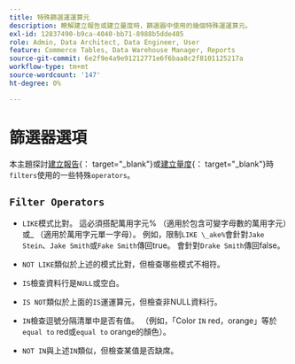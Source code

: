 ```yaml
---
title: 特殊篩選運運算元
description: 瞭解建立報告或建立量度時，篩選器中使用的幾個特殊運運算元。
exl-id: 12837490-b9ca-4040-bb71-8988b5dde485
role: Admin, Data Architect, Data Engineer, User
feature: Commerce Tables, Data Warehouse Manager, Reports
source-git-commit: 6e2f9e4a9e91212771e6f6baa8c2f8101125217a
workflow-type: tm+mt
source-wordcount: '147'
ht-degree: 0%

---
```


# 篩選器選項

本主題探討[建立報告](../../tutorials/using-visual-report-builder.md){： target=&quot;_blank&quot;}或[建立量度](../../data-user/reports/ess-manage-data-metrics.md){： target=&quot;_blank&quot;}時`filters`使用的一些特殊`operators`。

## `Filter Operators`

* `LIKE`模式比對。 這必須搭配萬用字元% （適用於包含可變字母數的萬用字元）或_ （適用於萬用字元單一字母）。  例如，限制`LIKE \_ake%`會針對`Jake Stein`、`Jake Smith`或`Fake Smith`傳回true。  會針對`Drake Smith`傳回false。

* `NOT LIKE`類似於上述的模式比對，但檢查哪些模式不相符。

* `IS`檢查資料行是`NULL`或空白。

* `IS NOT`類似於上面的`IS`運運算元，但檢查非NULL資料行。

* `IN`檢查逗號分隔清單中是否有值。 （例如，「Color `IN` red，orange」等於`equal to` red或`equal to` orange的顏色）。

* `NOT IN`與上述`IN`類似，但檢查某值是否缺席。

